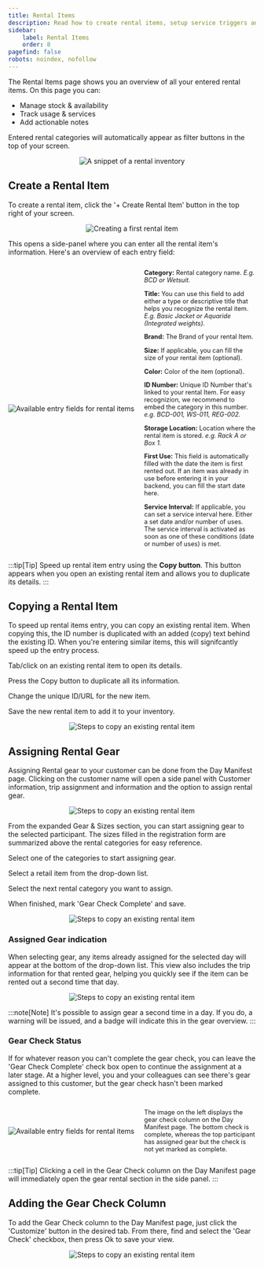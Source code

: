 ```yaml
---
title: Rental Items
description: Read how to create rental items, setup service triggers and assign gear to participants
sidebar:
    label: Rental Items
    order: 8
pagefind: false
robots: noindex, nofollow
---
```


The Rental Items page shows you an overview of all your entered rental items. On this page you can:

- Manage stock & availability
- Track usage & services
- Add actionable notes

Entered rental categories will automatically appear as filter buttons in the top of your screen. 
<div style="text-align: center;">
  <img 
    src="/images/user_manual/rental-items-bcds.avif" 
    alt="A snippet of a rental inventory"
    class="w-full md:w-full mx-auto"
  />
</div>

## Create a Rental Item

To create a rental item, click the '+ Create Rental Item' button in the top right of your screen.

<div style="text-align: center;">
  <img 
    src="/images/user_manual/rental-items-screen.avif" 
    alt="Creating a first rental item"
    class="w-full md:w-full mx-auto"
  />
</div>

This opens a side-panel where you can enter all the rental item's information. Here's an overview of each entry field:
<div style="display: flex; align-items: center;">
  <div class="w-1/2 md:w-2/5 mx-auto" style="margin-right: 20px;">
    <img
      src="/images/user_manual/side-panel-rental-gear.avif"
      alt="Available entry fields for rental items"
      style="max-width: 100%; height: auto; display: block;"
    />
  </div>
  <div class="description-text">
    <p><strong>Category:</strong> Rental category name. <em>E.g. BCD or Wetsuit.</em></p>
    <p><strong>Title:</strong> You can use this field to add either a type or descriptive title that helps you recognize the rental item. <em>E.g. Basic Jacket or Aquaride (Integrated weights).</em></p>
    <p><strong>Brand:</strong> The Brand of your rental Item.</p>
    <p><strong>Size:</strong> If applicable, you can fill the size of your rental item (optional). </p>
    <p><strong>Color:</strong> Color of the item (optional). </p>
    <p><strong>ID Number:</strong> Unique ID Number that's linked to your rental Item. For easy recognizion, we recommend to embed the category in this number. <em>e.g. BCD-001, WS-011, REG-002.</em></p>
    <p><strong>Storage Location:</strong> Location where the rental item is stored. <em>e.g. Rack A or Box 1.</em></p>
    <p><strong>First Use:</strong> This field is automatically filled with the date the item is first rented out. If an item was already in use before entering it in your backend, you can fill the start date here.</p>
    <p><strong>Service Interval:</strong> If applicable, you can set a service interval here. Either a set date and/or number of uses. The service interval is activated as soon as one of these conditions (date or number of uses) is met.</p>
  </div>
</div>

<style>
  .description-text {
    flex: 1; /* Retain flex property */
    font-size: 0.7em; /* Default font size for mobile (smaller) */
  }

  /* Media query for desktop screens (or larger tablets) */
  @media (min-width: 768px) { /* Adjust this breakpoint if needed to match your md: from Tailwind */
    .description-text {
      font-size: 0.9em; /* Larger font size for desktop */
    }
  }
</style>

:::tip[Tip]
Speed up rental item entry using the **Copy button**. This button appears when you open an existing rental item and allows you to duplicate its details. 
:::

## Copying a Rental Item
To speed up rental items entry, you can copy an existing rental item. When copying this, the ID number is duplicated with an added (copy) text behind the existing ID. When you're entering similar items, this will signifcantly speed up the entry process. 

<div class="text-grid" style="grid-template-columns: repeat(4, 1fr);">
  <div class="text-item text-sm md:text-base">
    <p>Tab/click on an existing rental item to open its details.</p>
  </div>
  <div class="text-item text-sm md:text-base">
    <p>Press the Copy button to duplicate all its information.</p>
  </div>
  <div class="text-item text-sm md:text-base">
    <p>Change the unique ID/URL for the new item.</p>
  </div>
    <div class="text-item text-sm md:text-base">
    <p>Save the new rental item to add it to your inventory.</p>
  </div>
</div>

<div style="text-align: center;">
  <img 
    src="/images/user_manual/steps-to-copy-a-rental-item.avif" 
    alt="Steps to copy an existing rental item"
    class="w-full md:w-full mx-auto"
  />
</div>

## Assigning Rental Gear

Assigning Rental gear to your customer can be done from the Day Manifest page.
Clicking on the customer name will open a side panel with Customer information, trip assignment and information and the option to assign rental gear. 

<div style="text-align: center;">
  <img 
    src="/images/user_manual/day-manifest-side-panel.avif" 
    alt="Steps to copy an existing rental item"
    class="w-full md:w-full mx-auto"
  />
</div>

From the expanded Gear & Sizes section, you can start assigning gear to the selected participant. The sizes filled in the registration form are summarized above the rental categories for easy reference.

<div class="text-grid" style="grid-template-columns: repeat(4, 1fr);">
  <div class="text-item text-sm md:text-base">
    <p>Select one of the categories to start assigning gear.</p>
  </div>
  <div class="text-item text-sm md:text-base">
    <p>Select a retail item from the drop-down list. </p>
  </div>
  <div class="text-item text-sm md:text-base">
    <p>Select the next rental category you want to assign.</p>
  </div>
    <div class="text-item text-sm md:text-base">
    <p>When finished, mark 'Gear Check Complete' and save.</p>
  </div>
</div>
<div style="text-align: center;">
  <img 
    src="/images/user_manual/assigning-gear-steps.avif" 
    alt="Steps to copy an existing rental item"
    class="w-full md:w-full mx-auto"
  />
</div>

### Assigned Gear indication
When selecting gear, any items already assigned for the selected day will appear at the bottom of the drop-down list. This view also includes the trip information for that rented gear, helping you quickly see if the item can be rented out a second time that day.
<div style="text-align: center;">
  <img 
    src="/images/user_manual/assigned-gear-status.avif" 
    alt="Steps to copy an existing rental item"
    class="w-3/4 md:w-1/2 mx-auto"
  />
</div>

:::note[Note]
It's possible to assign gear a second time in a day. If you do, a warning will be issued, and a badge will indicate this in the gear overview.
:::


### Gear Check Status
If for whatever reason you can't complete the gear check, you can leave the 'Gear Check Complete' check box open to continue the assignment at a later stage. At a higher level, you and your colleagues can see there's gear assigned to this customer, but the gear check hasn't been marked complete. 
<br>

<div style="display: flex; align-items: center;">
  <div class="w-1/2 md:w-1/2 mx-auto" style="margin-right: 20px;">
    <img
      src="/images/user_manual/gear-check-indication.avif"
      alt="Available entry fields for rental items"
      style="max-width: 100%; height: auto; display: block;"
    />
  </div>
  <div class="description-text">
    <p>The image on the left displays the gear check column on the Day Manifest page. The bottom check is complete, whereas the top participant has assigned gear but the check is not yet marked as complete.</p>
  </div>
</div>

:::tip[Tip]
Clicking a cell in the Gear Check column on the Day Manifest page will immediately open the gear rental section in the side panel.
:::

## Adding the Gear Check Column

To add the Gear Check column to the Day Manifest page, just click the 'Customize' button in the desired tab. From there, find and select the 'Gear Check' checkbox, then press Ok to save your view.
<div style="text-align: center;">
  <img 
    src="/images/user_manual/day-manifest-adding-gear-check-column.avif" 
    alt="Steps to copy an existing rental item"
    class="w-full md:w-full mx-auto"
  />
</div>


